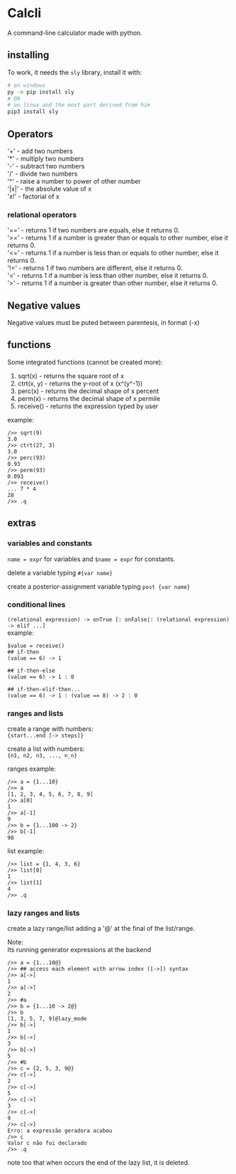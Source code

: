 # Calcli
A command-line calculator made with python.  

## installing
To work, it needs the `sly` library, install it with:  
```sh
# on windows
py -m pip install sly
# OR
# on linux and the most part derived from him
pip3 install sly
```
## Operators

'+' - add two numbers  
'*' - multiply two numbers  
'-' - subtract two numbers  
'/' - divide two numbers  
'^' - raise a number to power of other number  
'|x|' - the absolute value of x  
'x!' - factorial of x  

### relational operators
'==' - returns 1 if two numbers are equals, else it returns 0.  
'>=' - returns 1 if a number is greater than or equals to other number, else it returns 0.  
'<=' - returns 1 if a number is less than or equals to other number, else it returns 0.  
'!=' - returns 1 if two numbers are different, else it returns 0.  
'<' - returns 1 if a number is less than other number, else it returns 0.  
'>' - returns 1 if a number is greater than other number, else it returns 0.  

## Negative values

Negative values must be puted between parentesis, in format (-x)


## functions

Some integrated functions (cannot be created more):
  1. sqrt(x) - returns the square root of x  
  2. ctrt(x, y) - returns the y-root of x (x^(y^-1))  
  3. perc(x) - returns the decimal shape of x percent  
  4. perm(x) - returns the decimal shape of x permile  
  5. receive() - returns the expression typed by user  

example:
```
/>> sqrt(9)
3.0
/>> ctrt(27, 3)
3.0
/>> perc(93)
0.93
/>> perm(93)
0.093
/>> receive()
... 7 * 4
28
/>> .q
  ```


## extras

### variables and constants
`name = expr` for variables and `$name = expr` for constants.  
  

delete a variable typing `#{var name}`  

create a posterior-assignment variable typing `post {var name}`  

### conditional lines
`(relational expression) -> onTrue [: onFalse|: (relational expression) -> elif ...]`  
example:

```
$value = receive()
## if-then
(value == 6) -> 1

## if-then-else
(value == 6) -> 1 : 0

## if-then-elif-then...
(value == 6) -> 1 : (value == 8) -> 2 : 0

```


### ranges and lists

create a range with numbers:  
`{start...end [-> steps]}`  

create a list with numbers:  
`{n1, n2, n3, ..., n_n}`  

ranges example:  
```
/>> a = {1...10}
/>> a
[1, 2, 3, 4, 5, 6, 7, 8, 9]
/>> a[0]
1
/>> a[-1]
9
/>> b = {1...100 -> 2}
/>> b[-1]
98
```

list example:  
```
/>> list = {1, 4, 3, 6}
/>> list[0]
1
/>> list[1]
4
/>> .q
```

### lazy ranges and lists
create a lazy range/list adding a '@' at the final of the list/range.
  
Note:  
Its running generator expressions at the backend  

```
/>> a = {1...10@}
/>> ## access each element with arrow index ([->]) syntax
/>> a[->]
1
/>> a[->]
2
/>> #a
/>> b = {1...10 -> 2@}
/>> b
[1, 3, 5, 7, 9]@lazy_mode
/>> b[->]
1
/>> b[->]
3
/>> b[->]
5
/>> #b
/>> c = {2, 5, 3, 9@}
/>> c[->]
2
/>> c[->]
5
/>> c[->]
3
/>> c[->]
9
/>> c[->]
Erro: a expressão geradora acabou
/>> c
Valor c não foi declarado
/>> .q
```

note too that when occurs the end of the lazy list, it is deleted.

